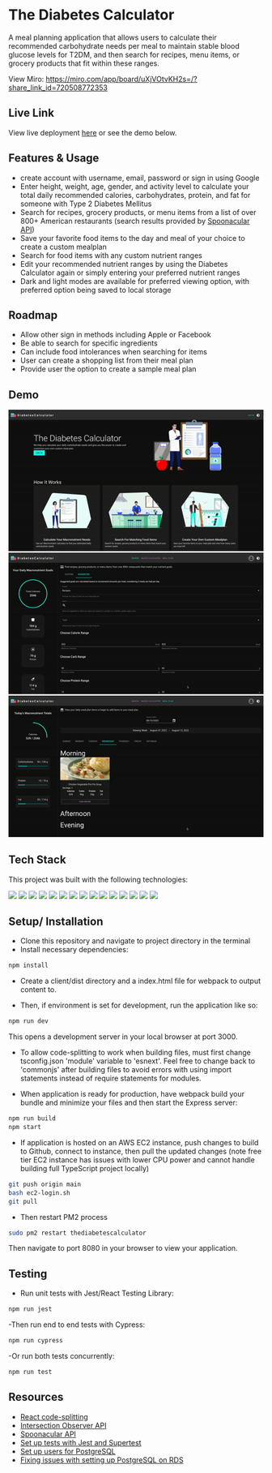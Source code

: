 # The Diabetes Calculator

A meal planning application that allows users to calculate their recommended carbohydrate needs per meal to maintain stable blood glucose levels for T2DM, and then search for recipes, menu items, or grocery products that fit within these ranges.

View Miro: https://miro.com/app/board/uXjVOtvKH2s=/?share_link_id=720508772353

## Live Link

View live deployment [here](https://thediabetescalculator.com) or see the demo below.

## Features & Usage

-  create account with username, email, password or sign in using Google
-  Enter height, weight, age, gender, and activity level to calculate your total daily recommended calories, carbohydrates, protein, and fat for someone with Type 2 Diabetes Mellitus
-  Search for recipes, grocery products, or menu items from a list of over 800+ American restaurants (search results provided by [Spoonacular API](https://spoonacular.com/food-api))
-  Save your favorite food items to the day and meal of your choice to create a custom mealplan
-  Search for food items with any custom nutrient ranges
-  Edit your recommended nutrient ranges by using the Diabetes Calculator again or simply entering your preferred nutrient ranges
-  Dark and light modes are available for preferred viewing option, with preferred option being saved to local storage

## Roadmap

-  Allow other sign in methods including Apple or Facebook
-  Be able to search for specific ingredients
-  Can include food intolerances when searching for items
-  User can create a shopping list from their meal plan
-  Provide user the option to create a sample meal plan

## Demo

![homepage](./gifs/ezgif.com-gif-maker.gif)
![searchpage](./gifs/search-page.gif)
![mealplanpage](./gifs/mealplan-page.gif)

## Tech Stack

This project was built with the following technologies:

<img src="https://img.shields.io/badge/PostgreSQL-316192?style=for-the-badge&logo=postgresql&logoColor=white" />
<img src="https://img.shields.io/badge/Express.js-000000?style=for-the-badge&logo=express&logoColor=white" />
<img src="https://img.shields.io/badge/React-20232A?style=for-the-badge&logo=react&logoColor=61DAFB" />
<img src="https://img.shields.io/badge/Node.js-339933?style=for-the-badge&logo=nodedotjs&logoColor=white" />
<img src="https://img.shields.io/badge/TypeScript-007ACC?style=for-the-badge&logo=typescript&logoColor=white" />
<img src="https://img.shields.io/badge/Sass-CC6699?style=for-the-badge&logo=sass&logoColor=white" />
<img src="https://img.shields.io/badge/Amazon_AWS-FF9900?style=for-the-badge&logo=amazonaws&logoColor=white" />
<img src="https://img.shields.io/badge/Nginx-009639?style=for-the-badge&logo=nginx&logoColor=white" />
<img src="https://img.shields.io/badge/Material%20UI-007FFF?style=for-the-badge&logo=mui&logoColor=white" />
<img src="https://img.shields.io/badge/CSS3-1572B6?style=for-the-badge&logo=css3&logoColor=white" />
<img src="https://img.shields.io/badge/prettier-1A2C34?style=for-the-badge&logo=prettier&logoColor=F7BA3E" />
<img src="https://img.shields.io/badge/Webpack-8DD6F9?style=for-the-badge&logo=Webpack&logoColor=white" />
<img src="https://img.shields.io/badge/Babel-F9DC3E?style=for-the-badge&logo=babel&logoColor=white" />
<img src="https://img.shields.io/badge/Jest-C21325?style=for-the-badge&logo=jest&logoColor=white" />
<img src="https://img.shields.io/badge/Cypress-17202C?style=for-the-badge&logo=cypress&logoColor=white" />

## Setup/ Installation

-  Clone this repository and navigate to project directory in the terminal
-  Install necessary dependencies:

```bash
npm install
```

-  Create a client/dist directory and a index.html file for webpack to output content to.

-  Then, if environment is set for development, run the application like so:

```bash
npm run dev
```

This opens a development server in your local browser at port 3000.

-  To allow code-splitting to work when building files, must first change tsconfig.json 'module' variable to 'esnext'. Feel free to change back to 'commonjs' after building files to avoid errors with using import statements instead of require statements for modules.

-  When application is ready for production, have webpack build your bundle and minimize your files and then start the Express server:

```bash
npm run build
npm start
```

-  If application is hosted on an AWS EC2 instance, push changes to build to Github, connect to instance, then pull the updated changes (note free tier EC2 instance has issues with lower CPU power and cannot handle building full TypeScript project locally)

```bash
git push origin main
bash ec2-login.sh
git pull
```

-  Then restart PM2 process

```bash
sudo pm2 restart thediabetescalculator
```

Then navigate to port 8080 in your browser to view your application.

## Testing

-  Run unit tests with Jest/React Testing Library:

```bash
npm run jest
```

-Then run end to end tests with Cypress:

```bash
npm run cypress
```

-Or run both tests concurrently:

```bash
npm run test
```

## Resources

-  [React code-splitting](https://reactjs.org/docs/code-splitting.html)
-  [Intersection Observer API](https://developer.mozilla.org/en-US/docs/Web/API/Intersection_Observer_API)
-  [Spoonacular API](https://spoonacular.com/food-api/docs)
-  [Set up tests with Jest and Supertest](https://www.rithmschool.com/courses/intermediate-node-express/api-tests-with-jest)
-  [Set up users for PostgreSQL](https://stackoverflow.com/questions/42749033/fatal-password-authentication-failed-for-user-root-postgresql)
-  [Fixing issues with setting up PostgreSQL on RDS](https://stackoverflow.com/questions/65877048/pgadmin-on-ubuntu-20-04-fatal-password-authentication-failed-for-user)
